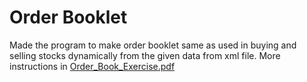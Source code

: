 # Order Booklet
Made the program to make order booklet same as used in buying and selling stocks dynamically from the given data from xml file. More instructions in [Order_Book_Exercise.pdf](https://github.com/paradoxpiyush/Order_Booklet/blob/main/Order_Book_Exercise.pdf)
